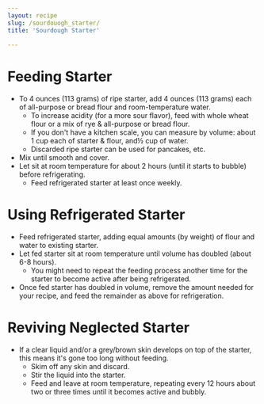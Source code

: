 ```yaml
---
layout: recipe
slug: /sourdouogh_starter/
title: 'Sourdough Starter'
    
---
```


# Feeding Starter

- To 4 ounces (113 grams) of ripe starter, add 4 ounces (113 grams) each of all-purpose or bread flour and room-temperature water.
  - To increase acidity (for a more sour flavor), feed with whole wheat flour or a mix of rye & all-purpose or bread flour. 
  - If you don't have a kitchen scale, you can measure by volume: about 1 cup each of starter & flour, and½ cup of water. 
  - Discarded ripe starter can be used for pancakes, etc. 
- Mix until smooth and cover. 
- Let sit at room temperature for about 2 hours (until it starts to bubble) before refrigerating. 
  - Feed refrigerated starter at least once weekly. 

# Using Refrigerated Starter 

- Feed refrigerated starter, adding equal amounts (by weight) of flour and water to existing starter.
- Let fed starter sit at room temperature until volume has doubled (about 6-8 hours).
  - You might need to repeat the feeding process another time for the starter to become active after being refrigerated. 
- Once fed starter has doubled in volume, remove the amount needed for your recipe, and feed the remainder as above for refrigeration. 

# Reviving Neglected Starter  

- If a clear liquid and/or a grey/brown skin develops on top of the starter, this means it's gone too long without feeding. 
  - Skim off any skin and discard. 
  - Stir the liquid into the starter. 
  - Feed and leave at room temperature, repeating every 12 hours about two or three times until it becomes active and bubbly. 
